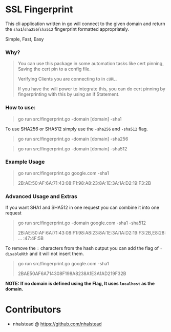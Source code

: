 # SSL Fingerprint

This cli application written in go will connect to the given domain and return the `sha1`/`sha256`/`sha512` fingerprint formatted appropriately.

Simple, Fast, Easy

### Why?
> You can use this package in some automation tasks like cert
>  pinning, Saving the cert pin to a config file.
>  
> Verifying Clients you are connecting to in `cURL`.
>
>  If you have the will power to integrate this,
>  you can do cert pinning by fingerprinting
>  with this by using an if Statement.

### How to use:
> go run src/fingerprint.go -domain [domain] -sha1

To use SHA256 or SHA512 simply use the `-sha256` and `-sha512` flag.
> go run src/fingerprint.go -domain [domain] -sha256

> go run src/fingerprint.go -domain [domain] -sha512

### Example Usage
> go run src/fingerprint.go google.com -sha1
>
> 2B:AE:50:AF:6A:71:43:08:F1:98:A8:23:8A:1E:3A:1A:D2:19:F3:2B

### Advanced Usage and Extras
If you want SHA1 and SHA512 in one request you can combine it into one request
> go run src/fingerprint.go -domain google.com -sha1 -sha512
>
> 2B:AE:50:AF:6A:71:43:08:F1:98:A8:23:8A:1E:3A:1A:D2:19:F3:2B,E8:28: ... :47:4F:5B

To remove the `:` characters from the hash output you can add the flag of `-disableNth` and it will not insert them.
> go run src/fingerprint.go google.com -sha1
>
> 2BAE50AF6A714308F198A8238A1E3A1AD219F32B

**NOTE: If no domain is defined using the Flag, It uses `localhost` as the domain.**

# Contributors
- nhalstead @ https://github.com/nhalstead
